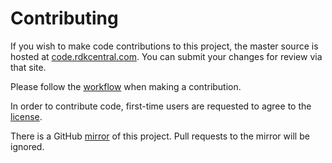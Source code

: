 Contributing
============

If you wish to make code contributions to this project, the master source is
hosted at [code.rdkcentral.com](https://code.rdkcentral.com/r/#/admin/projects/rdkb/components/opensource/ccsp/hal/rdk-wifi-hal).
You can submit your changes for review via that site.

Please follow the [workflow](https://wiki.rdkcentral.com/display/CMF/Gerrit+Development+Workflow) when making a contribution.

In order to contribute code, first-time users are requested to agree to the [license](https://wiki.rdkcentral.com/signup.action).

There is a GitHub [mirror](https://github.com/rdkcmf/rdk-wifi-hal) of this project. Pull requests to the mirror will be ignored.

